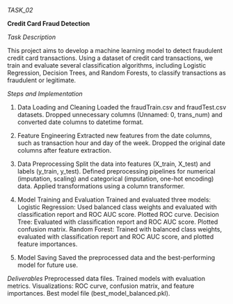 _TASK_02_

**Credit Card Fraud Detection**

_Task Description_

This project aims to develop a machine learning model to detect fraudulent credit card transactions. Using a dataset of credit card transactions, we train and evaluate several classification algorithms, including Logistic Regression, Decision Trees, and Random Forests, to classify transactions as fraudulent or legitimate.

_Steps and Implementation_

1. Data Loading and Cleaning
Loaded the fraudTrain.csv and fraudTest.csv datasets.
Dropped unnecessary columns (Unnamed: 0, trans_num) and converted date columns to datetime format.

2. Feature Engineering
Extracted new features from the date columns, such as transaction hour and day of the week.
Dropped the original date columns after feature extraction.

3. Data Preprocessing
Split the data into features (X_train, X_test) and labels (y_train, y_test).
Defined preprocessing pipelines for numerical (imputation, scaling) and categorical (imputation, one-hot encoding) data.
Applied transformations using a column transformer.

4. Model Training and Evaluation
Trained and evaluated three models:
Logistic Regression: Used balanced class weights and evaluated with classification report and ROC AUC score. Plotted ROC curve.
Decision Tree: Evaluated with classification report and ROC AUC score. Plotted confusion matrix.
Random Forest: Trained with balanced class weights, evaluated with classification report and ROC AUC score, and plotted feature importances.

5. Model Saving
Saved the preprocessed data and the best-performing model for future use.

_Deliverables_
Preprocessed data files.
Trained models with evaluation metrics.
Visualizations: ROC curve, confusion matrix, and feature importances.
Best model file (best_model_balanced.pkl).
